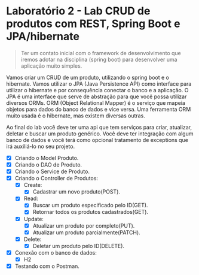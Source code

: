 # Laboratório 2 - Lab CRUD de produtos com REST, Spring Boot e JPA/hibernate

> Ter um contato inicial com o framework de desenvolvimento que iremos adotar na disciplina (spring boot) para desenvolver uma aplicação muito simples.

Vamos criar um CRUD de um produto, utilizando o spring boot e o hibernate. Vamos utilizar o JPA (Java Persistence API) como interface para utilizar o hibernate e por consequência conectar o banco e a aplicação. O JPA é uma interface que serve de abstração para que você possa utilizar diversos ORMs. ORM (Object Relational Mapper) é o serviço que mapeia objetos para dados do banco de dados e vice versa. Uma ferramenta ORM muito usada é o hibernate, mas existem diversas outras.

Ao final do lab você deve ter uma api que tem serviços para criar, atualizar, deletar e buscar um produto genérico. Você deve ter integração com algum banco de dados e você terá como opcional tratamento de exceptions que irá auxiliá-lo no seu projeto.

- [X] Criando o Model Produto.
- [X] Criando o DAO de Produto.
- [X] Criando o Service de Produto.
- [X] Criando o Controller de Produtos:
  - [X] Create:
    - [X] Cadastrar um novo produto(POST).
  - [X] Read:
    - [X] Buscar um produto especificado pelo ID(GET).
    - [X] Retornar todos os produtos cadastrados(GET).
  - [X] Update:
    - [X] Atualizar um produto por completo(PUT).
    - [X] Atualizar um produto parcialmente(PATCH).
  - [X] Delete:
    - [X] Deletar um produto pelo ID(DELETE).
- [X] Conexão com o banco de dados:
  - [X] H2
- [X] Testando com o Postman.
